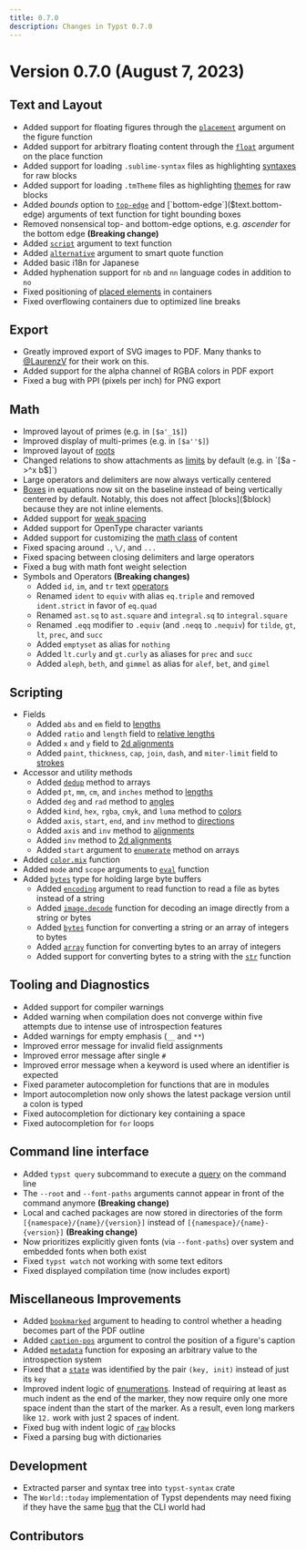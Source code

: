 ```yaml
---
title: 0.7.0
description: Changes in Typst 0.7.0
---
```


# Version 0.7.0 (August 7, 2023)

## Text and Layout
- Added support for floating figures through the
  [`placement`]($figure.placement) argument on the figure function
- Added support for arbitrary floating content through the
  [`float`]($place.float) argument on the place function
- Added support for loading `.sublime-syntax` files as highlighting
  [syntaxes]($raw.syntaxes) for raw blocks
- Added support for loading `.tmTheme` files as highlighting
  [themes]($raw.theme) for raw blocks
- Added _bounds_ option to [`top-edge`]($text.top-edge) and
  [`bottom-edge`]($text.bottom-edge) arguments of text function for tight
  bounding boxes
- Removed nonsensical top- and bottom-edge options, e.g. _ascender_ for the
  bottom edge **(Breaking change)**
- Added [`script`]($text.script) argument to text function
- Added [`alternative`]($smartquote.alternative) argument to smart quote
  function
- Added basic i18n for Japanese
- Added hyphenation support for `nb` and `nn` language codes in addition to `no`
- Fixed positioning of [placed elements]($place) in containers
- Fixed overflowing containers due to optimized line breaks

## Export
- Greatly improved export of SVG images to PDF. Many thanks to
  [@LaurenzV](https://github.com/LaurenzV) for their work on this.
- Added support for the alpha channel of RGBA colors in PDF export
- Fixed a bug with PPI (pixels per inch) for PNG export

## Math
- Improved layout of primes (e.g. in `[$a'_1$]`)
- Improved display of multi-primes (e.g. in `[$a''$]`)
- Improved layout of [roots]($math.root)
- Changed relations to show attachments as [limits]($math.limits) by default
  (e.g. in `[$a ->^x b$]`)
- Large operators and delimiters are now always vertically centered
- [Boxes]($box) in equations now sit on the baseline instead of being vertically
  centered by default. Notably, this does not affect [blocks]($block) because
  they are not inline elements.
- Added support for [weak spacing]($h.weak)
- Added support for OpenType character variants
- Added support for customizing the [math class]($math.class) of content
- Fixed spacing around `.`, `\/`, and `...`
- Fixed spacing between closing delimiters and large operators
- Fixed a bug with math font weight selection
- Symbols and Operators **(Breaking changes)**
  - Added `id`, `im`, and `tr` text [operators]($math.op)
  - Renamed `ident` to `equiv` with alias `eq.triple` and removed `ident.strict`
    in favor of `eq.quad`
  - Renamed `ast.sq` to `ast.square` and `integral.sq` to `integral.square`
  - Renamed `.eqq` modifier to `.equiv` (and `.neqq` to `.nequiv`) for `tilde`,
    `gt`, `lt`, `prec`, and `succ`
  - Added `emptyset` as alias for `nothing`
  - Added `lt.curly` and `gt.curly` as aliases for `prec` and `succ`
  - Added `aleph`, `beth`, and `gimmel` as alias for `alef`, `bet`, and `gimel`

## Scripting
- Fields
  - Added `abs` and `em` field to [lengths]($length)
  - Added `ratio` and `length` field to [relative lengths]($relative)
  - Added `x` and `y` field to [2d alignments]($align.alignment)
  - Added `paint`, `thickness`, `cap`, `join`, `dash`, and `miter-limit` field
    to [strokes]($stroke)
- Accessor and utility methods
  - Added [`dedup`]($array.dedup) method to arrays
  - Added `pt`, `mm`, `cm`, and `inches` method to [lengths]($length)
  - Added `deg` and `rad` method to [angles]($angle)
  - Added `kind`, `hex`, `rgba`, `cmyk`, and `luma` method to [colors]($color)
  - Added `axis`, `start`, `end`, and `inv` method to [directions]($stack.dir)
  - Added `axis` and `inv` method to [alignments]($align.alignment)
  - Added `inv` method to [2d alignments]($align.alignment)
  - Added `start` argument to [`enumerate`]($array.enumerate) method on arrays
- Added [`color.mix`]($color.mix) function
- Added `mode` and `scope` arguments to [`eval`]($eval) function
- Added [`bytes`]($bytes) type for holding large byte buffers
  - Added [`encoding`]($read.encoding) argument to read function to read a file
    as bytes instead of a string
  - Added [`image.decode`]($image.decode) function for decoding an image
    directly from a string or bytes
  - Added [`bytes`]($bytes) function for converting a string or an array of integers to
    bytes
  - Added [`array`]($array) function for converting bytes to an array of integers
  - Added support for converting bytes to a string with the [`str`]($str) function

## Tooling and Diagnostics
- Added support for compiler warnings
- Added warning when compilation does not converge within five attempts due to
  intense use of introspection features
- Added warnings for empty emphasis (`__` and `**`)
- Improved error message for invalid field assignments
- Improved error message after single `#`
- Improved error message when a keyword is used where an identifier is expected
- Fixed parameter autocompletion for functions that are in modules
- Import autocompletion now only shows the latest package version until a colon
  is typed
- Fixed autocompletion for dictionary key containing a space
- Fixed autocompletion for `for` loops

## Command line interface
- Added `typst query` subcommand to execute a
  [query]($reference/introspection/query/#command-line-queries) on the command
  line
- The `--root` and `--font-paths` arguments cannot appear in front of the
  command anymore **(Breaking change)**
- Local and cached packages are now stored in directories of the form
  `[{namespace}/{name}/{version}]` instead of `[{namespace}/{name}-{version}]`
  **(Breaking change)**
- Now prioritizes explicitly given fonts (via `--font-paths`) over system and
  embedded fonts when both exist
- Fixed `typst watch` not working with some text editors
- Fixed displayed compilation time (now includes export)

## Miscellaneous Improvements
- Added [`bookmarked`]($heading.bookmarked) argument to heading to control
  whether a heading becomes part of the PDF outline
- Added [`caption-pos`]($figure.caption.position) argument to control the
  position of a figure's caption
- Added [`metadata`]($metadata) function for exposing an arbitrary value to the
  introspection system
- Fixed that a [`state`]($state) was identified by the pair `(key, init)` instead of
  just its `key`
- Improved indent logic of [enumerations]($enum). Instead of requiring at least
  as much indent as the end of the marker, they now require only one more space
  indent than the start of the marker. As a result, even long markers like `12.`
  work with just 2 spaces of indent.
- Fixed bug with indent logic of [`raw`]($raw) blocks
- Fixed a parsing bug with dictionaries

## Development
- Extracted parser and syntax tree into `typst-syntax` crate
- The `World::today` implementation of Typst dependents may need fixing if they
  have the same [bug](https://github.com/typst/typst/issues/1842) that the CLI
  world had

## Contributors
<contributors from="v0.6.0" to="v0.7.0" />

